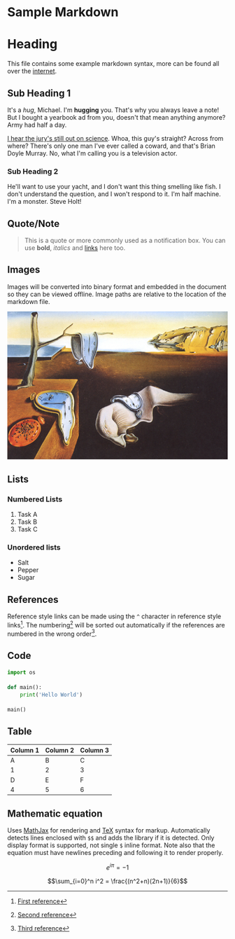 # Sample Markdown

# Heading

This file contains some example markdown syntax, more can be found all over the [internet](https://github.com/adam-p/markdown-here/wiki/Markdown-Cheatsheet).

## Sub Heading 1

It's a _hug_, Michael. I'm **hugging** you. That's why you always leave a note! But I bought a yearbook ad from you, doesn't that mean anything anymore? Army had half a day.

[I hear the jury's still out on science](http://arresteddevelopment.wikia.com/wiki/G.O.B.). Whoa, this guy's straight? Across from where? There's only one man I've ever called a coward, and that's Brian Doyle Murray. No, what I'm calling you is a television actor.

### Sub Heading 2

He'll want to use your yacht, and I don't want this thing smelling like fish. I don't understand the question, and I won't respond to it. I'm half machine. I'm a monster. Steve Holt!

## Quote/Note

> This is a quote or more commonly used as a notification box. You can use **bold**, _italics_ and [links](http://google.com) here too.

## Images

Images will be converted into binary format and embedded in the document so they can be viewed offline. Image paths are relative to the location of the markdown file. 

![Persistance of Memory](persistance-of-memory.png "Persistence of Memory - Dali")

## Lists

### Numbered Lists

1. Task A
2. Task B
3. Task C

### Unordered lists

* Salt
* Pepper
* Sugar

## References

Reference style links can be made using the `^` character in reference style links[^1]. The numbering[^3] will be sorted out automatically if the references are numbered in the wrong order[^2].

[^1]: [First reference](#)
[^3]: [Second reference](#)
[^2]: [Third reference](#)

## Code

```python
import os

def main():
    print('Hello World')

main()
```

## Table

Column 1 | Column 2 | Column 3
--- | --- | ---
A | B | C
1 | 2 | 3
D | E | F
4 | 5 | 6


## Mathematic equation

Uses [MathJax](https://www.mathjax.org/) for rendering and [TeX](https://en.wikipedia.org/wiki/TeX) syntax for markup. Automatically detects lines enclosed with `$$` and adds the library if it is detected. Only display format is supported, not single `$` inline format. Note also that the equation must have newlines preceding and following it to render properly. 

$$
e^{i\pi} = -1
$$

$$\sum_{i=0}^n i^2 = \frac{(n^2+n)(2n+1)}{6}$$
